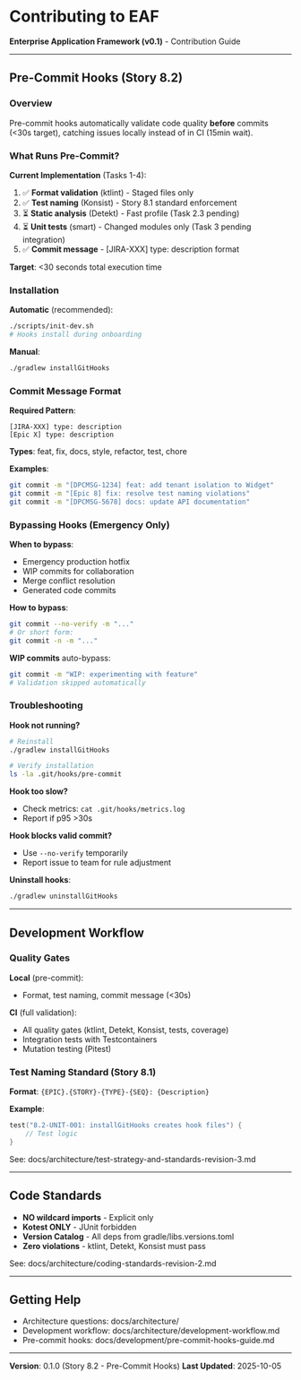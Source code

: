 # Contributing to EAF

**Enterprise Application Framework (v0.1)** - Contribution Guide

---

## Pre-Commit Hooks (Story 8.2)

### Overview

Pre-commit hooks automatically validate code quality **before** commits (<30s target), catching issues locally instead of in CI (15min wait).

### What Runs Pre-Commit?

**Current Implementation** (Tasks 1-4):
1. ✅ **Format validation** (ktlint) - Staged files only
2. ✅ **Test naming** (Konsist) - Story 8.1 standard enforcement
3. ⏳ **Static analysis** (Detekt) - Fast profile (Task 2.3 pending)
4. ⏳ **Unit tests** (smart) - Changed modules only (Task 3 pending integration)
5. ✅ **Commit message** - [JIRA-XXX] type: description format

**Target**: <30 seconds total execution time

### Installation

**Automatic** (recommended):
```bash
./scripts/init-dev.sh
# Hooks install during onboarding
```

**Manual**:
```bash
./gradlew installGitHooks
```

### Commit Message Format

**Required Pattern**:
```
[JIRA-XXX] type: description
[Epic X] type: description
```

**Types**: feat, fix, docs, style, refactor, test, chore

**Examples**:
```bash
git commit -m "[DPCMSG-1234] feat: add tenant isolation to Widget"
git commit -m "[Epic 8] fix: resolve test naming violations"
git commit -m "[DPCMSG-5678] docs: update API documentation"
```

### Bypassing Hooks (Emergency Only)

**When to bypass**:
- Emergency production hotfix
- WIP commits for collaboration
- Merge conflict resolution
- Generated code commits

**How to bypass**:
```bash
git commit --no-verify -m "..."
# Or short form:
git commit -n -m "..."
```

**WIP commits** auto-bypass:
```bash
git commit -m "WIP: experimenting with feature"
# Validation skipped automatically
```

### Troubleshooting

**Hook not running?**
```bash
# Reinstall
./gradlew installGitHooks

# Verify installation
ls -la .git/hooks/pre-commit
```

**Hook too slow?**
- Check metrics: `cat .git/hooks/metrics.log`
- Report if p95 >30s

**Hook blocks valid commit?**
- Use `--no-verify` temporarily
- Report issue to team for rule adjustment

**Uninstall hooks**:
```bash
./gradlew uninstallGitHooks
```

---

## Development Workflow

### Quality Gates

**Local** (pre-commit):
- Format, test naming, commit message (<30s)

**CI** (full validation):
- All quality gates (ktlint, Detekt, Konsist, tests, coverage)
- Integration tests with Testcontainers
- Mutation testing (Pitest)

### Test Naming Standard (Story 8.1)

**Format**: `{EPIC}.{STORY}-{TYPE}-{SEQ}: {Description}`

**Example**:
```kotlin
test("8.2-UNIT-001: installGitHooks creates hook files") {
    // Test logic
}
```

See: docs/architecture/test-strategy-and-standards-revision-3.md

---

## Code Standards

- **NO wildcard imports** - Explicit only
- **Kotest ONLY** - JUnit forbidden
- **Version Catalog** - All deps from gradle/libs.versions.toml
- **Zero violations** - ktlint, Detekt, Konsist must pass

See: docs/architecture/coding-standards-revision-2.md

---

## Getting Help

- Architecture questions: docs/architecture/
- Development workflow: docs/architecture/development-workflow.md
- Pre-commit hooks: docs/development/pre-commit-hooks-guide.md

---

**Version**: 0.1.0 (Story 8.2 - Pre-Commit Hooks)
**Last Updated**: 2025-10-05
